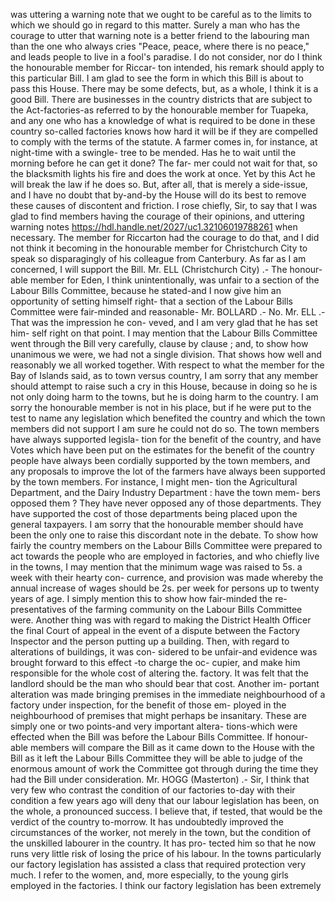 was uttering a warning note that we ought to be careful as to the limits to which we should go in regard to this matter. Surely a man who has the courage to utter that warning note is a better friend to the labouring man than the one who always cries "Peace, peace, where there is no peace," and leads people to live in a fool's paradise. I do not consider, nor do I think the honourable member for Riccar- ton intended, his remark should apply to this particular Bill. I am glad to see the form in which this Bill is about to pass this House. There may be some defects, but, as a whole, I think it is a good Bill. There are businesses in the country districts that are subject to the Act-factories-as referred to by the honourable member for Tuapeka, and any one who has a knowledge of what is required to be done in these country so-called factories knows how hard it will be if they are compelled to comply with the terms of the statute. A farmer comes in, for instance, at night-time with a swingle- tree to be mended. Has he to wait until the morning before he can get it done? The far- mer could not wait for that, so the blacksmith lights his fire and does the work at once. Yet by this Act he will break the law if he does so. But, after all, that is merely a side-issue, and I have no doubt that by-and-by the House will do its best to remove these causes of discontent and friction. I rose chiefly, Sir, to say that I was glad to find members having the courage of their opinions, and uttering warning notes https://hdl.handle.net/2027/uc1.32106019788261 when necessary. The member for Riccarton had the courage to do that, and I did not think it becoming in the honourable member for Christchurch City to speak so disparagingly of his colleague from Canterbury. As far as I am concerned, I will support the Bill. Mr. ELL (Christchurch City) .- The honour- able member for Eden, I think unintentionally, was unfair to a section of the Labour Bills Committee, because he stated-and I now give him an opportunity of setting himself right- that a section of the Labour Bills Committee were fair-minded and reasonable- Mr. BOLLARD .- No. Mr. ELL .- That was the impression he con- veved, and I am very glad that he has set him- self right on that point. I may mention that the Labour Bills Committee went through the Bill very carefully, clause by clause ; and, to show how unanimous we were, we had not a single division. That shows how well and reasonably we all worked together. With respect to what the member for the Bay of Islands said, as to town versus country, I am sorry that any member should attempt to raise such a cry in this House, because in doing so he is not only doing harm to the towns, but he is doing harm to the country. I am sorry the honourable member is not in his place, but if he were put to the test to name any legislation which benefited the country and which the town members did not support I am sure he could not do so. The town members have always supported legisla- tion for the benefit of the country, and have Votes which have been put on the estimates for the benefit of the country people have always been cordially supported by the town members, and any proposals to improve the lot of the farmers have always been supported by the town members. For instance, I might men- tion the Agricultural Department, and the Dairy Industry Department : have the town mem- bers opposed them ? They have never opposed any of those departments. They have supported the cost of those departments being placed upon the general taxpayers. I am sorry that the honourable member should have been the only one to raise this discordant note in the debate. To show how fairly the country members on the Labour Bills Committee were prepared to act towards the people who are employed in factories, and who chiefly live in the towns, I may mention that the minimum wage was raised to 5s. a week with their hearty con- currence, and provision was made whereby the annual increase of wages should be 2s. per week for persons up to twenty years of age. I simply mention this to show how fair-minded the re- presentatives of the farming community on the Labour Bills Committee were. Another thing was with regard to making the District Health Officer the final Court of appeal in the event of a dispute between the Factory Inspector and the person putting up a building. Then, with regard to alterations of buildings, it was con- sidered to be unfair-and evidence was brought forward to this effect -to charge the oc- cupier, and make him responsible for the whole cost of altering the. factory. It was felt that the landlord should be the man who should bear that cost. Another im- portant alteration was made bringing premises in the immediate neighbourhood of a factory under inspection, for the benefit of those em- ployed in the neighbourhood of premises that might perhaps be insanitary. These are simply one or two points-and very important altera- tions-which were effected when the Bill was before the Labour Bills Committee. If honour- able members will compare the Bill as it came down to the House with the Bill as it left the Labour Bills Committee they will be able to judge of the enormous amount of work the Committee got through during the time they had the Bill under consideration. Mr. HOGG (Masterton) .- Sir, I think that very few who contrast the condition of our factories to-day with their condition a few years ago will deny that our labour legislation has been, on the whole, a pronounced success. I believe that, if tested, that would be the verdict of the country to-morrow. It has undoubtedly improved the circumstances of the worker, not merely in the town, but the condition of the unskilled labourer in the country. It has pro- tected him so that he now runs very little risk of losing the price of his labour. In the towns particularly our factory legislation has assisted a class that required protection very much. I refer to the women, and, more especially, to the young girls employed in the factories. I think our factory legislation has been extremely 